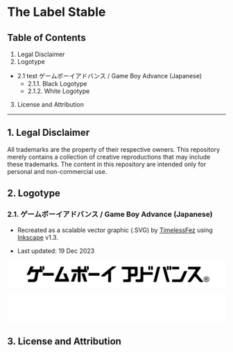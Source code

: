 # The Label Stable

## Table of Contents
1. Legal Disclaimer
2. Logotype
  * 2.1 test ゲームボーイアドバンス / Game Boy Advance (Japanese)
    + 2.1.1. Black Logotype
    + 2.1.2. White Logotype
3. License and Attribution

---

## 1. Legal Disclaimer
All trademarks are the property of their respective owners. This repository merely contains a collection of creative reproductions that may include these trademarks. The content in this repository are intended only for personal and non-commercial use.

## 2. Logotype
### 2.1. ゲームボーイアドバンス / Game Boy Advance (Japanese)

- Recreated as a scalable vector graphic (.SVG) by [TimelessFez](https://github.com/TimelessFez/) using [Inkscape](https://inkscape.org/) v1.3.

- Last updated: 19 Dec 2023

![black game boy advance logotype in japanese](https://github.com/TimelessFez/The-Label-Collection/blob/main/logos/GameBoyAdvance_text_JP_blk.svg)

![white game boy advance logotype in japanese](https://github.com/TimelessFez/The-Label-Collection/blob/main/logos/GameBoyAdvance_text_JP_wht.svg)


## 3. License and Attribution
